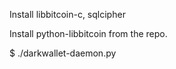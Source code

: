 Install libbitcoin-c, sqlcipher

Install python-libbitcoin from the repo.

$ ./darkwallet-daemon.py

